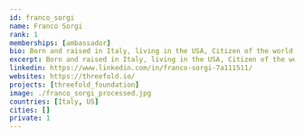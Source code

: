 ```yaml
---
id: franco_sorgi
name: Franco Sorgi
rank: 1
memberships: [ambassador]
bio: Born and raised in Italy, living in the USA, Citizen of the world, let's see what's next. Vice president of Fine Foods Solutions, food and service industry California, USA (currently). Director of operations 'Brandy Melville Canada', woman fashion and apparel, ontario Canada (currently). Blockchain believer, Bitcoin enthousiast, cryptocurrency fanatic. Ambassador fell in love with Threefold I strongly believe in decentralization, net neutrality, privacy, open source organizations, transparancy, equal distribution, and the freedom to connect to anyone in the world without any filter. But then again... I may be crazy! I believe that the ThreeFold Foundation falls exactly in the categories I just mentioned, thus I'd love to give my support.
excerpt: Born and raised in Italy, living in the USA, Citizen of the world, let's see what's next.
linkedin: https://www.linkedin.com/in/franco-sorgi-7a111511/
websites: https://threefold.io/
projects: [threefold_foundation]
image: ./franco_sorgi_processed.jpg
countries: [Italy, US]
cities: []
private: 1
---
```


